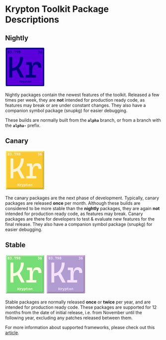 # Krypton Toolkit Package Descriptions


## Nightly

<img src="https://github.com/Krypton-Suite/Documentation/blob/main/Assets/NuGet%20Package%20Icons/Krypton%20Nightly.png?raw=true" />

Nightly packages contain the newest features of the toolkit. Released a few times per week, they are **not** intended for production ready code, as features may break or are under constant changes. They also have a companion symbol package (snupkg) for easier debugging.

These builds are normally built from the **`alpha`** branch, or from a branch with the **`alpha-`** prefix.

## Canary

<img src="https://github.com/Krypton-Suite/Documentation/blob/main/Assets/NuGet%20Package%20Icons/Krypton%20Canary.png?raw=true" />

The canary packages are the next phase of development. Typically, canary packages are released **once** per month. Although these builds are considered to be more stable than the **nightly** packages, they are again **not** intended for production ready code, as features may break. Canary packages are there for developers to test & evaluate new features for the final release. They also have a companion symbol package (snupkg) for easier debugging.

## Stable

<img src="https://github.com/Krypton-Suite/Documentation/blob/main/Assets/NuGet%20Package%20Icons/Krypton%20Standard%20Toolkit%20Stable.png?raw=true" /> <img src="https://github.com/Krypton-Suite/Documentation/blob/main/Assets/NuGet%20Package%20Icons/Krypton%20Extended%20Toolkit%20Stable.png?raw=true" />

Stable packages are normally released **once** or **twice** per year, and are intended for production ready code. These packages are supported for 12 months from the date of initial release, i.e. from November until the following year, excluding any patches released between them.

For more information about supported frameworks, please check out this [article](https://github.com/Krypton-Suite/Documentation/blob/main/Documents/Development/Package-Support-Information.md).